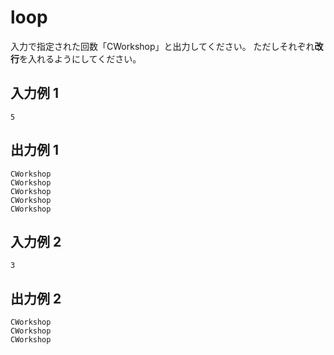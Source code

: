 # loop

入力で指定された回数「CWorkshop」と出力してください。
ただしそれぞれ**改行**を入れるようにしてください。

## 入力例 1

```
5
```

## 出力例 1

```
CWorkshop
CWorkshop
CWorkshop
CWorkshop
CWorkshop
```

## 入力例 2

```
3
```

## 出力例 2

```
CWorkshop
CWorkshop
CWorkshop
```

